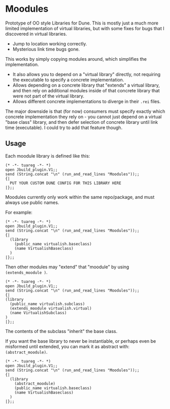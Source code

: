 # Moodules

Prototype of OO style Libraries for Dune. This is mostly just a much more limited implementation of virtual libraries, but with some fixes for bugs that I discovered in virtual libraries.

- Jump to location working correctly.
- Mysterious link time bugs gone.

This works by simply copying modules around, which simplifies the implementation.

- It also allows you to depend on a "virtual library" directly, not requiring
  the executable to specify a concrete implementation.
- Allows depending on a concrete library that "extends" a virtual library, and
  then rely on additional modules inside of that concrete library that were not
  part of the virtual library.
- Allows different concrete implementations to diverge in their `.rei` files.

The major downside is that (for now) consumers must specify exactly which
concrete implementation they rely on - you cannot just depend on a virtual
"base class" library, and then defer selection of concrete library until link
time (executable). I could try to add that feature though.

## Usage

Each moodule library is defined like this:

```
(* -*- tuareg -*- *)
open Jbuild_plugin.V1;;
send (String.concat "\n" (run_and_read_lines "Moodules"));;
{|
  PUT YOUR CUSTOM DUNE CONFIG FOR THIS LIBRARY HERE
|};;
```

Moodules currently only work within the same repo/package, and must always use public names.

For example:

```
(* -*- tuareg -*- *)
open Jbuild_plugin.V1;;
send (String.concat "\n" (run_and_read_lines "Moodules"));;
{|
  (library
    (public_name virtualish.baseclass)
    (name VirtualishBaseclass)
  )
|};;
```

Then other modules may "extend" that "moodule" by using `(extends_moodule )`.

```
(* -*- tuareg -*- *)
open Jbuild_plugin.V1;;
send (String.concat "\n" (run_and_read_lines "Moodules"));;
{|
(library
  (public_name virtualish.subclass)
  (extends_moodule virtualish.virtual)
  (name VirtualishSubclass)
)
|};;
```

The contents of the subclass "inherit" the base class.

If you want the base library to never be instantiable, or perhaps even be
misformed until extended, you can mark it as abstract with:
`(abstract_moodule)`.


```
(* -*- tuareg -*- *)
open Jbuild_plugin.V1;;
send (String.concat "\n" (run_and_read_lines "Moodules"));;
{|
  (library
    (abstract_moodule)
    (public_name virtualish.baseclass)
    (name VirtualishBaseclass)
  )
|};;
```
